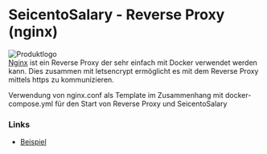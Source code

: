 # SeicentoSalary - Reverse Proxy (nginx)
![Produktlogo](https://www.nginx.com/wp-content/uploads/2019/01/logo.svg "Logo")  
[Nginx](https://www.nginx.com/) ist ein Reverse Proxy der sehr einfach mit Docker verwendet werden kann. Dies zusammen mit letsencrypt ermöglicht es mit dem Reverse Proxy mittels https zu kommunizieren.

Verwendung von nginx.conf als Template im Zusammenhang mit docker-compose.yml für den Start von Reverse Proxy und SeicentoSalary

### Links
* [Beispiel](https://www.humankode.com/ssl/how-to-set-up-free-ssl-certificates-from-lets-encrypt-using-docker-and-nginx)


